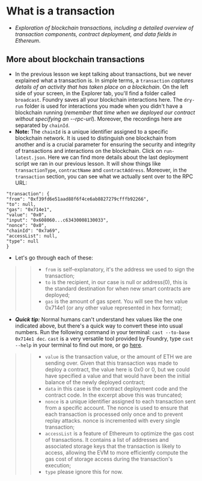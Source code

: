 # What is a transaction
- *Exploration of blockchain transactions, including a detailed overview of transaction components, contract deployment, and data fields in Ethereum*.

## More about blockchain transactions
- In the previous lesson we kept talking about transactions, but we never explained what a transaction is. In simple terms, a `transaction` *captures details of an activity that has taken place on a blockchain*. On the left side of your screen, in the Explorer tab, you'll find a folder called `broadcast`. Foundry saves all your blockchain interactions here. The `dry-run` folder is used for interactions you made when you didn't have a blockchain running (*remember that time when we deployed our contract without specifying an --rpc-url*). Moreover, the recordings here are separated by `chainId`.
- **Note:** The `chainId` is a unique identifier assigned to a specific blockchain network. It is used to distinguish one blockchain from another and is a crucial parameter for ensuring the security and integrity of transactions and interactions on the blockchain. Click on `run-latest.json`. Here we can find more details about the last deployment script we ran in our previous lesson. It will show things like `transactionType`, `contractName` and `contractAddress`. Moreover, in the `transaction` section, you can see what we actually sent over to the RPC URL:

```
"transaction": {
"from": "0xf39fd6e51aad88f6f4ce6ab8827279cfffb92266",
"to": null,
"gas": "0x714e1",
"value": "0x0",
"input": "0x608060...c63430008130033",
"nonce": "0x0",
"chainId": "0x7a69",
"accessList": null,
"type": null
}
```

- Let's go through each of these:
>> - `from` is self-explanatory, it's the address we used to sign the transaction;
>> - `to` is the recipient, in our case is null or address(0), this is the standard destination for when new smart contracts are deployed;
>> - `gas` is the amount of gas spent. You will see the hex value 0x714e1 (or any other value represented in hex format);

- ***Quick tip:*** Normal humans can't understand hex values like the one indicated above, but there's a quick way to convert these into usual numbers. Run the following command in your terminal: `cast --to-base 0x714e1 dec`. `cast` is a very versatile tool provided by Foundry, type `cast --help` in your terminal to find out more, or go [here](https://book.getfoundry.sh/reference/cast/cast).

>> - `value` is the transaction value, or the amount of ETH we are sending over. Given that this transaction was made to deploy a contract, the value here is 0x0 or 0, but we could have specified a value and that would have been the initial balance of the newly deployed contract;
>> - `data` in this case is the contract deployment code and the contract code. In the excerpt above this was truncated;
>> - `nonce` is a unique identifier assigned to each transaction sent from a specific account. The nonce is used to ensure that each transaction is processed only once and to prevent replay attacks. nonce is incremented with every single transaction;
>> - `accessList` is a feature of Ethereum to optimize the gas cost of transactions. It contains a list of addresses and associated storage keys that the transaction is likely to access, allowing the EVM to more efficiently compute the gas cost of storage access during the transaction's execution;
>> - `type` please ignore this for now.
